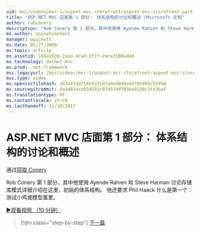 ```yaml
---
uid: mvc/videos/mvc-1/aspnet-mvc-storefront/aspnet-mvc-storefront-part-1-architectural-discussion-and-overview
title: "ASP.NET MVC 店面第 1 部分： 体系结构的讨论和概述 |Microsoft 文档"
author: robconery
description: "Rob Conery 第 1 部分，其中他使用 Ayende Rahien 和 Steve Harman 讨论存储库模式详细介绍在这里，初始的体系结构。 他还要求 Phil..."
ms.author: aspnetcontent
manager: wpickett
ms.date: 05/27/2008
ms.topic: article
ms.assetid: 194a163b-2aad-4cad-bf1f-e9ce3f80add0
ms.technology: dotnet-mvc
ms.prod: .net-framework
msc.legacyurl: /mvc/videos/mvc-1/aspnet-mvc-storefront/aspnet-mvc-storefront-part-1-architectural-discussion-and-overview
msc.type: video
ms.openlocfilehash: 3474233d758e9331d7a0e4049a5d705995c55598
ms.sourcegitcommit: 9a9483aceb34591c97451997036a9120c3fe2baf
ms.translationtype: MT
ms.contentlocale: zh-CN
ms.lasthandoff: 11/10/2017
---
```

<a name="aspnet-mvc-storefront-part-1-architectural-discussion-and-overview"></a>ASP.NET MVC 店面第 1 部分： 体系结构的讨论和概述
====================
通过[窃取 Conery](https://github.com/robconery)

Rob Conery 第 1 部分，其中他使用 Ayende Rahien 和 Steve Harman 讨论存储库模式详细介绍在这里，初始的体系结构。 他还要求 Phil Haack 什么是第一个： 测试小鸡或模型蛋里。

[&#9654;观看视频 （10 分钟）](https://channel9.msdn.com/Blogs/ASP-NET-Site-Videos/aspnet-mvc-storefront-part-1-architectural-discussion-and-overview)

>[!div class="step-by-step"]
[下一篇](aspnet-mvc-storefront-part-2-the-repository-pattern.md)
